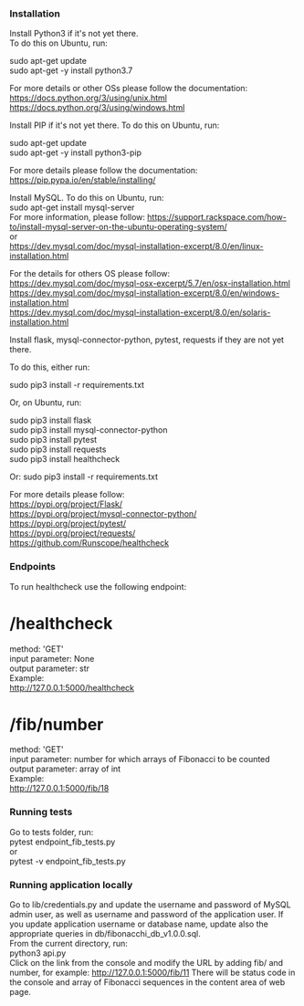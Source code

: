 ### Installation  

Install Python3 if it's not yet there.  
To do this on Ubuntu, run:  
  
sudo apt-get update  
sudo apt-get -y install python3.7  
  
For more details or other OSs please follow the documentation:  
https://docs.python.org/3/using/unix.html  
https://docs.python.org/3/using/windows.html  
  
Install PIP if it's not yet there. To do this on Ubuntu, run:  
  
sudo apt-get update  
sudo apt-get -y install python3-pip  

For more details please follow the documentation:  
https://pip.pypa.io/en/stable/installing/  

Install MySQL. To do this on Ubuntu, run:  
sudo apt-get install mysql-server  
For more information, please follow:
https://support.rackspace.com/how-to/install-mysql-server-on-the-ubuntu-operating-system/  
or  
https://dev.mysql.com/doc/mysql-installation-excerpt/8.0/en/linux-installation.html  

For the details for others OS please follow:  
https://dev.mysql.com/doc/mysql-osx-excerpt/5.7/en/osx-installation.html  
https://dev.mysql.com/doc/mysql-installation-excerpt/8.0/en/windows-installation.html  
https://dev.mysql.com/doc/mysql-installation-excerpt/8.0/en/solaris-installation.html  

Install flask, mysql-connector-python, pytest, requests if they are not yet there.  

To do this, either run:  

sudo pip3 install -r requirements.txt  

Or, on Ubuntu, run:  

sudo pip3 install flask  
sudo pip3 install mysql-connector-python  
sudo pip3 install pytest  
sudo pip3 install requests  
sudo pip3 install healthcheck  

Or:
sudo pip3 install -r requirements.txt

For more details please follow:  
https://pypi.org/project/Flask/  
https://pypi.org/project/mysql-connector-python/  
https://pypi.org/project/pytest/  
https://pypi.org/project/requests/  
https://github.com/Runscope/healthcheck  

### Endpoints

To run healthcheck use the following endpoint:  
# /healthcheck
method: 'GET'  
input parameter: None  
output parameter: str  
Example:  
http://127.0.0.1:5000/healthcheck  

# /fib/number
method: 'GET'  
input parameter: number for which arrays of Fibonacci to be counted  
output parameter: array of int  
Example:  
http://127.0.0.1:5000/fib/18  

### Running tests

Go to tests folder, run:  
pytest endpoint_fib_tests.py  
or  
pytest -v endpoint_fib_tests.py  

### Running application locally

Go to lib/credentials.py and update the username and password of MySQL admin user, as well as username and password of the application user. If you update application username or database name, update also the appropriate queries in db/fibonacchi_db_v1.0.0.sql.  
From the current directory, run:  
python3 api.py  
Click on the link from the console and modify the URL by adding fib/ and number, for example:
http://127.0.0.1:5000/fib/11
There will be status code in the console and array of Fibonacci sequences in the content area of web page.
